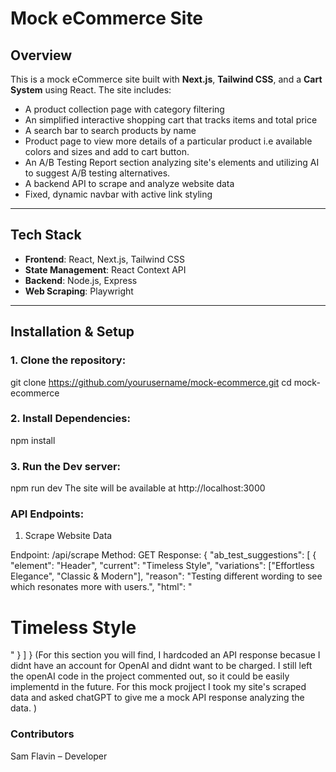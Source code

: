 # Mock eCommerce Site

## **Overview**

This is a mock eCommerce site built with **Next.js**, **Tailwind CSS**, and a **Cart System** using React. The site includes:

- A product collection page with category filtering
- An simplified interactive shopping cart that tracks items and total price
- A search bar to search products by name
- Product page to view more details of a particular product i.e available colors and sizes and add to cart button.
- An A/B Testing Report section analyzing site's elements and utilizing AI to suggest A/B testing alternatives.
- A backend API to scrape and analyze website data
- Fixed, dynamic navbar with active link styling

---

## **Tech Stack**

- **Frontend**: React, Next.js, Tailwind CSS
- **State Management**: React Context API
- **Backend**: Node.js, Express
- **Web Scraping**: Playwright

---

## **Installation & Setup**

### **1. Clone the repository:**

git clone https://github.com/yourusername/mock-ecommerce.git
cd mock-ecommerce

### **2. Install Dependencies:**

npm install

### **3. Run the Dev server:**

npm run dev
The site will be available at http://localhost:3000

### **API Endpoints:**

1. Scrape Website Data

Endpoint: /api/scrape
Method: GET
Response:
{
"ab_test_suggestions": [
{
"element": "Header",
"current": "Timeless Style",
"variations": ["Effortless Elegance", "Classic & Modern"],
"reason": "Testing different wording to see which resonates more with users.",
"html": "<h1>Timeless Style</h1>"
}
]
}
(For this section you will find, I hardcoded an API response becasue I didnt have an account for OpenAI and didnt want to be charged. I still left the openAI code in the project commented out, so it could be easily implementd in the future. For this mock projject I took my site's scraped data and asked chatGPT to give me a mock API response analyzing the data. )

### **Contributors**

Sam Flavin – Developer
